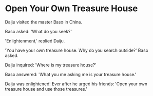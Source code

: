 # Open Your Own Treasure House

Daiju visited the master Baso in China. 

Baso asked: 'What do you seek?' 

'Enlightenment,' replied Daiju.

'You have your own treasure house. Why do you search outside?' Baso asked. 

Daiju inquired: 'Where is my treasure house?'

Baso answered: 'What you me asking me is your treasure house.'

Daiju was enlightened! Ever after he urged his friends: 'Open your own treasure house and use those treasures.'
